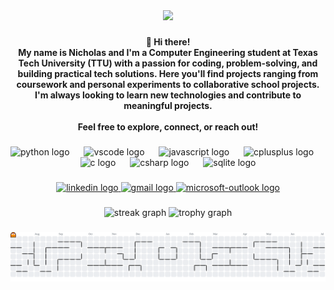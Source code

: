 <div align="center">
  <img height="250" src="https://gifdb.com/images/high/minimalist-star-wars-tie-fighter-pilot-portrait-wpn1e3r2ryhl7vm5.gif"  />
</div>
  
###
   
<h4 align="center">👋 Hi there!<br>My name is Nicholas and I'm a Computer Engineering student at Texas Tech University (TTU) with a passion for coding, problem-solving, and building practical tech solutions. Here you'll find projects ranging from coursework and personal experiments to collaborative school projects. I'm always looking to learn new technologies and contribute to meaningful projects.<br><br>Feel free to explore, connect, or reach out!</h4>

###

<div align="center">
  <img src="https://skillicons.dev/icons?i=py" height="50" alt="python logo"  />
  <img width="15" />
  <img src="https://skillicons.dev/icons?i=vscode" height="50" alt="vscode logo"  />
  <img width="15" />
  <img src="https://skillicons.dev/icons?i=js" height="50" alt="javascript logo"  />
  <img width="15" />
  <img src="https://skillicons.dev/icons?i=cpp" height="50" alt="cplusplus logo"  />
  <img width="15" />
  <img src="https://cdn.jsdelivr.net/gh/devicons/devicon/icons/c/c-original.svg" height="50" alt="c logo"  />
  <img width="15" />
  <img src="https://cdn.jsdelivr.net/gh/devicons/devicon/icons/csharp/csharp-original.svg" height="50" alt="csharp logo"  />
  <img width="15" />
  <img src="https://cdn.jsdelivr.net/gh/devicons/devicon/icons/sqlite/sqlite-original.svg" height="50" alt="sqlite logo"  />
</div>

###

<div align="center">
  <a href="https://www.linkedin.com/in/nicholas-soliz-822670369/" target="_blank">
    <img src="https://img.shields.io/static/v1?message=LinkedIn&logo=linkedin&label=&color=0077B5&logoColor=white&labelColor=&style=for-the-badge" height="35" alt="linkedin logo"  />
  </a>
  <a href="mailto:nicholasisoliz@gmail.com" target="_blank">
    <img src="https://img.shields.io/static/v1?message=Gmail&logo=gmail&label=&color=D14836&logoColor=white&labelColor=&style=for-the-badge" height="35" alt="gmail logo"  />
  </a>
  <a href="mailto:nicsoliz@ttu.edu" target="_blank">
    <img src="https://img.shields.io/static/v1?message=Outlook&logo=microsoft-outlook&label=&color=0078D4&logoColor=white&labelColor=&style=for-the-badge" height="35" alt="microsoft-outlook logo"  />
  </a>
</div>

###

<div align="center">
  <img src="https://streak-stats.demolab.com?user=azxixy&locale=en&mode=daily&theme=dracula&hide_border=false&border_radius=5&order=3" height="150" alt="streak graph"  />
  <img src="https://github-profile-trophy.vercel.app?username=azxixy&theme=dracula&column=-1&row=1&margin-w=8&margin-h=8&no-bg=false&no-frame=false&order=4" height="150" alt="trophy graph"  />
</div>

###

<picture>
  <source media="(prefers-color-scheme: dark)" srcset="https://raw.githubusercontent.com/azxixy/azxixy/output/pacman-contribution-graph-dark.svg">
  <source media="(prefers-color-scheme: light)" srcset="https://raw.githubusercontent.com/azxixy/azxixy/output/pacman-contribution-graph.svg">
  <img alt="pacman contribution graph" src="https://raw.githubusercontent.com/azxixy/azxixy/output/pacman-contribution-graph.svg">
</picture>

###
